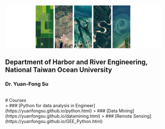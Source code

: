 ![Pytho](/images/LHRSE.png "Laboratory for Hydrology and Remote Sensing of Environment")
## Department of Harbor and River Engineering, National Taiwan Ocean University
### Dr. Yuan-Fong Su
<br>
# Courses
<br>
> ### [Python for data analysis in Engineer](https://yuanfongsu.github.io/python.html)
> ### [Data Mining](https://yuanfongsu.github.io/datamining.html)
> ### [Remote Sensing](https://yuanfongsu.github.io/GEE_Python.html)





